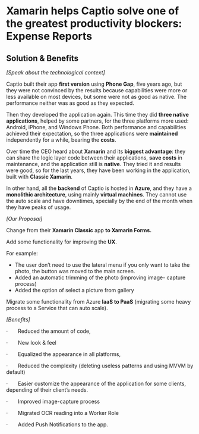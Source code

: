 # Xamarin helps Captio solve one of the greatest productivity blockers: Expense Reports




## Solution & Benefits

_[Speak about the technological context]_

Captio built their app **first version** using **Phone Gap**, five years ago, but they were not convinced by the results because capabilities were more or less available on most devices, but some were not as good as native. The performance neither was as good as they expected.

Then they developed the application again. This time they did **three native applications**, helped by some partners, for the three platforms more used: Android, iPhone, and Windows Phone. Both performance and capabilities achieved their expectation, so the three applications were **maintained**
independently for a while, bearing the **costs**. 

Over time the CEO heard about **Xamarin** and its **biggest advantage**: they can share the logic layer code between their applications, **save costs** in maintenance, and the application still is **native**. They tried it and results were
good, so for the last years, they have been working in the application, built with **Classic Xamarin**. 

In other hand, all the **backend** of Captio is hosted in **Azure**, and they have a **monolithic architecture**, using mainly **virtual machines**. They cannot use the auto scale and have downtimes, specially by the end of the month when they have
peaks of usage.

_[Our Proposal]_

Change from their
**Xamarin Classic** app **to Xamarin Forms.**

Add some functionality for improving the **UX**. 

For example: 

* The user don’t need to use the lateral menu if you only want to take the photo, the button was moved to the main screen. 
* Added an automatic trimming of the photo (improving image- capture process)
* Added the option of select a picture from gallery

Migrate some functionality from Azure **IaaS to PaaS** (migrating some heavy process to a Service that can auto scale).

_[Benefits]_

·      
Reduced the amount of code, 

·      
New look & feel

·      
Equalized the appearance in all platforms, 

·      
Reduced the complexity (deleting useless patterns and
using MVVM by default) 

·      
Easier customize the appearance of the application for
some clients, depending of their client’s needs. 

·      
Improved image-capture process

·      
Migrated OCR reading into a Worker Role  

·      
Added Push Notifications to the app.
